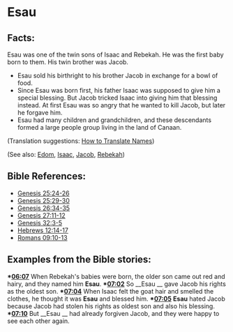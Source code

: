 # Esau #

## Facts: ##

Esau was one of the twin sons of Isaac and Rebekah. He was the first baby born to them. His twin brother was Jacob.

 * Esau sold his birthright to his brother Jacob in exchange for a bowl of food.
 * Since Esau was born first, his father Isaac was supposed to give him a special blessing. But Jacob tricked Isaac into giving him that blessing instead. At first Esau was so angry that he wanted to kill Jacob, but later he forgave him.
 * Esau had many children and grandchildren, and these descendants formed a large people group living in the land of Canaan.

(Translation suggestions: [How to Translate Names](en/ta-vol1/translate/man/translate-names))

(See also: [Edom](../other/edom.md), [Isaac](../other/isaac.md), [Jacob](../other/jacob.md), [Rebekah](../other/rebekah.md))

## Bible References: ##

* [Genesis 25:24-26](en/tn/gen/help/25/24)
* [Genesis 25:29-30](en/tn/gen/help/25/29)
* [Genesis 26:34-35](en/tn/gen/help/26/34)
* [Genesis 27:11-12](en/tn/gen/help/27/11)
* [Genesis 32:3-5](en/tn/gen/help/32/03)
* [Hebrews 12:14-17](en/tn/heb/help/12/14)
* [Romans 09:10-13](en/tn/rom/help/09/10)

## Examples from the Bible stories: ##

  __*[06:07](en/tn/obs/help/06/07)__ When Rebekah's babies were born, the older son came out red and hairy, and they named him __Esau__.
  __*[07:02](en/tn/obs/help/07/02)__ So __Esau __ gave Jacob his rights as the oldest son.
  __*[07:04](en/tn/obs/help/07/04)__ When Isaac felt the goat hair and smelled the clothes, he thought it was __Esau__ and blessed him.
  __*[07:05](en/tn/obs/help/07/05)__ __Esau__ hated Jacob because Jacob had stolen his rights as oldest son and also his blessing.
  __*[07:10](en/tn/obs/help/07/10)__ But __Esau __ had already forgiven Jacob, and they were happy to see each other again.